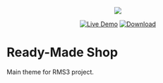 <p align="center"><img src="https://rms3.templates.com/va/MTS_logo.png"></p>

<p align="center">
    <a href="https://rms3.templates.com" target="_blank"><img src="https://rms3.templates.com/va/LiveDemo.png" alt="Live Demo"></a>
    <a href="https://rms3.templates.com/install" target="_blank"><img src="https://rms3.templates.com/va/Download.png" alt="Download"></a>
</p>

# Ready-Made Shop #
Main theme for RMS3 project.
